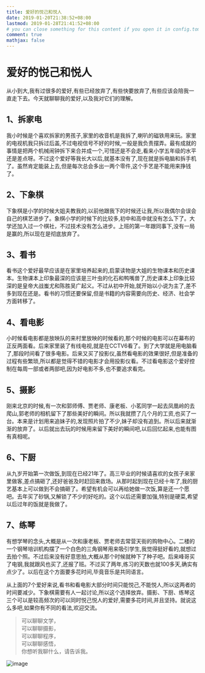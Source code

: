 ```yaml
---
title: 爱好的悦己和悦人
date: 2019-01-20T21:38:52+08:00
lastmod: 2019-01-28T21:41:52+08:00
# you can close something for this content if you open it in config.toml.
comment: true
mathjax: false
---
```


# 爱好的悦己和悦人

从小到大,我有过很多的爱好,有些已经放弃了,有些快要放弃了,有些应该会陪我一直走下去。今天就聊聊我的爱好,以及我对它们的理解。

## 1、拆家电

我小时候是个喜欢拆家的男孩子,家里的收音机是我拆了,喇叭的磁铁用来玩。家里的电视机我只拆过后盖,不过电视信号不好的时候,一般是我负责摆弄。最有成就的事情是把两个机械闹钟拆下来合并成一个,可惜还是不会走,看来小学五年级的水平还是差点呀。不过这个爱好等我长大以后,就基本没有了,现在就是拆电脑和拆手机了。虽然肯定能装上去,但是每次总会多出一两个零件,这个手艺是不能用来挣钱了。

## 2、下象棋

下象棋是小学的时候大姐夫教我的,以前他跟我下的时候还让我,所以我偶尔会误会自己的棋艺进步了。象棋小学的时候下的比较多,初中和高中就没有怎么下了。大学还加入过一个棋社，不过技术没有怎么进步。上班的第一年跟同事下,没有一局是赢的,所以现在是彻底放弃了。

## 3、看书

看书这个爱好最早应该是在家里培养起来的,启蒙读物是大姐的生物课本和历史课本。生物课本上印象最深的应该是三叶虫的化石和鸭嘴兽了,历史课本上印象比较深的是皇帝大战蚩尤和陈胜吴广起义。不过从初中开始,就开始以小说为主了,差不多到现在还是。看书的习惯还要保留,但是书籍的内容需要向历史、经济、社会学方面转移了。

## 4、看电影

小时候看电影都是放映队的来村里放映的时候看的,那个时候的电影可以在幕布的正反两面看。后来家里装了有线电视,就是在CCTV6看了。到了大学就是用电脑看了,那段时间看了很多电影。后来又买了投影仪,虽然看电影的效果很好,但是准备的过程有些繁琐,所以都是觉得不错的电影才会用投影仪看。不过看电影这个爱好控制在每周一部或者两部吧,因为好电影不多,也不要追求看完。

## 5、摄影

刚来北京的时候,有一次和郭师傅、贾老师、康老板、小茗同学一起去凤凰岭的去爬山,郭老师的相机留下了那些美好的瞬间。所以我就攒了几个月的工资,也买了一台。本来是计划用来追妹子的,发现照片拍了不少,妹子却没有追到。所以后来就渐渐的放弃了。以后就出去玩的时候用来留下美好的瞬间吧,以后回忆起来,也能有图有真相呢。

## 6、下厨

从九岁开始第一次做饭,到现在已经21年了。高三毕业的时候请喜欢的女孩子来家里做客,差点搞砸了,还好爸爸及时赶回来救场。从那时起到现在已经十年了,我的厨艺基本上可以做到不会搞砸了。希望有机会可以再给她做一次饭,算是还一个愿吧。去年买了砂锅,又解锁了不少的好吃的。这个以后还需要加强,特别是硬菜,希望以后过年的饭就是我做了。

## 7、练琴

有想学琴的念头,大概是从一次和康老板、贾老师去常营天街的购物中心。二楼的一个钢琴培训机构摆了一个白色的三角钢琴用来吸引学生,我觉得挺好看的,就想过去拍个照。不过后来没有好意思拍,大概从那个时候就种下了种子吧。后来峰哥买了电钢,我就跟风也买了,还报了班。不过买了两年,练习的天数也就100多天,确实有点少了。以后在这个方面要多花时间,毕竟音乐是共同语言。

从上面的7个爱好来说,看书和看电影大部分时间只能悦己,不能悦人,所以这两者的时间要减少。下象棋需要有人一起讨论,所以这个选择放弃。摄影、下厨、练琴这三个可以是较高频次的可以同时悦己悦人的爱好,需要多花时间,并且坚持。就说这么多吧,如果你有不同的看法,欢迎交流。


> 可以聊聊文学，   
> 可以聊聊摄影，   
> 可以聊聊程序，   
> 可以聊聊感悟，   
> 你想听我聊什么，请告诉我。

![image](https://mmbiz.qpic.cn/mmbiz_jpg/IDHaWiaS8DJpDWaY4ZNTpQR4riciaVTEqPkpwGNwbmUxHUjv8licNxNlD9IEia7rCb8KYibdRWCiamYGRfetNW1CyqWTQ/0?wx_fmt=jpeg)